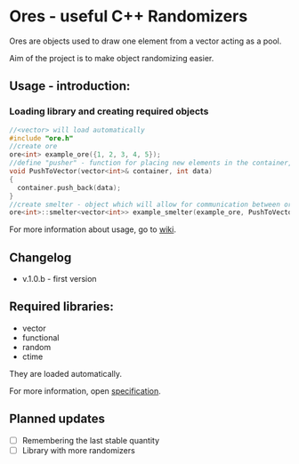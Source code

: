 # Ores - useful C++ Randomizers
Ores are objects used to draw one element from a vector acting as a pool.

Aim of the project is to make object randomizing easier.
## Usage - introduction:
### Loading library and creating required objects
```cpp
//<vector> will load automatically
#include "ore.h"
//create ore
ore<int> example_ore({1, 2, 3, 4, 5});
//define "pusher" - function for placing new elements in the container, used by smelters
void PushToVector(vector<int>& container, int data)
{
  container.push_back(data);
}
//create smelter - object which will allow for communication between ore and container, e. g. vector.
ore<int>::smelter<vector<int>> example_smelter(example_ore, PushToVector);
```
For more information about usage, go to [wiki](https://github.com/Cantro93/ores/wiki).
## Changelog
* v.1.0.b - first version

## Required libraries:
* vector
* functional
* random
* ctime

They are loaded automatically.

For more information, open [specification](https://github.com/Cantro93/ores/wiki/Specification).
## Planned updates
- [ ] Remembering the last stable quantity
- [ ] Library with more randomizers
